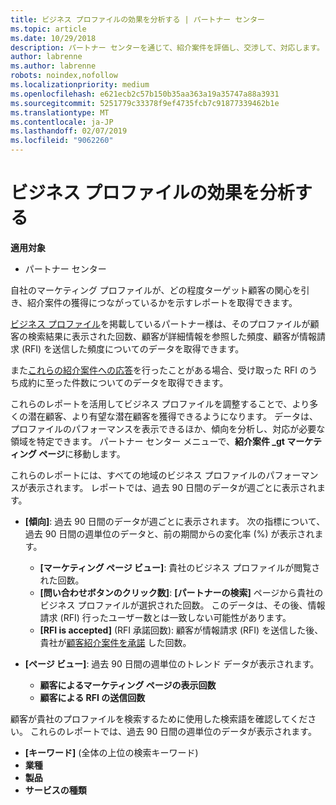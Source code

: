 ```yaml
---
title: ビジネス プロファイルの効果を分析する | パートナー センター
ms.topic: article
ms.date: 10/29/2018
description: パートナー センターを通じて、紹介案件を評価し、交渉して、対応します。
author: labrenne
ms.author: labrenne
robots: noindex,nofollow
ms.localizationpriority: medium
ms.openlocfilehash: e621ecb2c57b150b35aa363a19a35747a88a3931
ms.sourcegitcommit: 5251779c33378f9ef4735fcb7c91877339462b1e
ms.translationtype: MT
ms.contentlocale: ja-JP
ms.lasthandoff: 02/07/2019
ms.locfileid: "9062260"
---
```

# <a name="analyze-the-effectiveness-of-your-business-profile"></a>ビジネス プロファイルの効果を分析する
<!-- 
https://go.microsoft.com/fwlink/?linkid=849120
-->

**適用対象**

-  パートナー センター

自社のマーケティング プロファイルが、どの程度ターゲット顧客の関心を引き、紹介案件の獲得につながっているかを示すレポートを取得できます。

[ビジネス プロファイル](create-a-marketing-profile.md)を掲載しているパートナー様は、そのプロファイルが顧客の検索結果に表示された回数、顧客が詳細情報を参照した頻度、顧客が情報請求 (RFI) を送信した頻度についてのデータを取得できます。 

また[これらの紹介案件への応答](responding-to-referrals.md)を行ったことがある場合、受け取った RFI のうち成約に至った件数についてのデータを取得できます。

これらのレポートを活用してビジネス プロファイルを調整することで、より多くの潜在顧客、より有望な潜在顧客を獲得できるようになります。 データは、プロファイルのパフォーマンスを表示できるほか、傾向を分析し、対応が必要な領域を特定できます。 パートナー センター メニューで、**紹介案件 _gt マーケティング ページ**に移動します。

これらのレポートには、すべての地域のビジネス プロファイルのパフォーマンスが表示されます。 レポートでは、過去 90 日間のデータが週ごとに表示されます。

*  **[傾向]**: 過去 90 日間のデータが週ごとに表示されます。 次の指標について、過去 90 日間の週単位のデータと、前の期間からの変化率 (%) が表示されます。

   * **[マーケティング ページ ビュー]**: 貴社のビジネス プロファイルが閲覧された回数。
   * **[問い合わせボタンのクリック数]**: **[パートナーの検索]** ページから貴社のビジネス プロファイルが選択された回数。 このデータは、その後、情報請求 (RFI) 行ったユーザー数とは一致しない可能性があります。
   * **[RFI is accepted]** (RFI 承諾回数): 顧客が情報請求 (RFI) を送信した後、貴社が[顧客紹介案件を承諾](responding-to-referrals.md) した回数。


*  **[ページ ビュー]**: 過去 90 日間の週単位のトレンド データが表示されます。
   *  **顧客によるマーケティング ページの表示回数**
   *  **顧客による RFI の送信回数**

顧客が貴社のプロファイルを検索するために使用した検索語を確認してください。 これらのレポートでは、過去 90 日間の週単位のデータが表示されます。

*  **[キーワード]** (全体の上位の検索キーワード) 
*  **業種**
*  **製品**
*  **サービスの種類**

